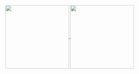
<a href="https://github.com/stocktons/github-readme-stats">
  <img height=200 align="center" src="https://github-readme-stats-oh-rats.vercel.app/api?username=stocktons\&rank_icon=github" />
</a>
<a href="https://github.com/stocktons/convoychat">
  <img height=200 align="center" src="https://github-readme-stats-oh-rats.vercel.app/api/top-langs/?username=stocktons" />
</a>




<!--
**stocktons/stocktons** is a ✨ _special_ ✨ repository because its `README.md` (this file) appears on your GitHub profile.

Here are some ideas to get you started:

- 🔭 I’m currently working on ...
- 🌱 I’m currently learning ...
- 👯 I’m looking to collaborate on ...
- 🤔 I’m looking for help with ...
- 💬 Ask me about ...
- 📫 How to reach me: ...
- 😄 Pronouns: ...
- ⚡ Fun fact: ...
-->
